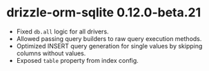 # drizzle-orm-sqlite 0.12.0-beta.21

- Fixed `db.all` logic for all drivers.
- Allowed passing query builders to raw query execution methods.
- Optimized INSERT query generation for single values by skipping columns without values.
- Exposed `table` property from index config.
